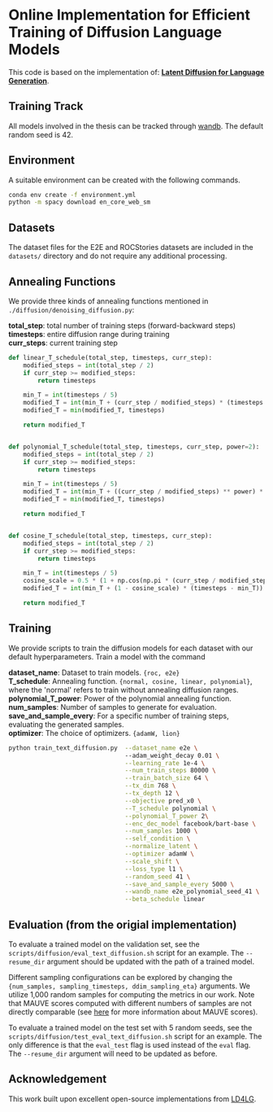 # Online Implementation for Efficient Training of Diffusion Language Models

This code is based on the implementation of: [**Latent Diffusion for Language Generation**](https://arxiv.org/abs/2212.09462). 


## Training Track
All models involved in the thesis can be tracked through [wandb](https://wandb.ai/404dreamer/denoising_diffusion). The default random seed is 42. 



## Environment
A suitable environment can be created with the following commands. 
```bash
conda env create -f environment.yml
python -m spacy download en_core_web_sm
```

## Datasets

The dataset files for the E2E and ROCStories datasets are included in the `datasets/` directory and do not require any additional processing.

## Annealing Functions
We provide three kinds of annealing functions mentioned in `./diffusion/denoising_diffusion.py`: 
  
**total_step**: total number of training steps (forward-backward steps)  
**timesteps**: entire diffusion range during training   
**curr_steps**: current training step  




```python
def linear_T_schedule(total_step, timesteps, curr_step):
    modified_steps = int(total_step / 2)
    if curr_step >= modified_steps:
        return timesteps

    min_T = int(timesteps / 5)
    modified_T = int(min_T + (curr_step / modified_steps) * (timesteps - min_T))
    modified_T = min(modified_T, timesteps)

    return modified_T


def polynomial_T_schedule(total_step, timesteps, curr_step, power=2):
    modified_steps = int(total_step / 2)
    if curr_step >= modified_steps:
        return timesteps

    min_T = int(timesteps / 5)
    modified_T = int(min_T + ((curr_step / modified_steps) ** power) * (timesteps - min_T))
    modified_T = min(modified_T, timesteps)

    return modified_T


def cosine_T_schedule(total_step, timesteps, curr_step):
    modified_steps = int(total_step / 2)
    if curr_step >= modified_steps:
        return timesteps

    min_T = int(timesteps / 5)
    cosine_scale = 0.5 * (1 + np.cos(np.pi * (curr_step / modified_steps)))
    modified_T = int(min_T + (1 - cosine_scale) * (timesteps - min_T))

    return modified_T

```



## Training

We provide scripts to train the diffusion models for each dataset with our default hyperparameters. Train a model with the command   
  
**dataset_name**: Dataset to train models. `{roc, e2e}`  
**T_schedule**: Annealing function. `{normal, cosine, linear, polynomial}`, where the 'normal' refers to train without annealing diffusion ranges.  
**polynomial_T_power**: Power of the polynomial annealing function.  
**num_samples**: Number of samples to generate for evaluation.  
**save_and_sample_every**: For a specific number of training steps, evaluating the generated samples.   
**optimizer**: The choice of optimizers. `{adamW, lion}`

```bash
python train_text_diffusion.py  --dataset_name e2e \ 
                                --adam_weight_decay 0.01 \
                                --learning_rate 1e-4 \
                                --num_train_steps 80000 \
                                --train_batch_size 64 \
                                --tx_dim 768 \
                                --tx_depth 12 \
                                --objective pred_x0 \
                                --T_schedule polynomial \
                                --polynomial_T_power 2\
                                --enc_dec_model facebook/bart-base \
                                --num_samples 1000 \
                                --self_condition \
                                --normalize_latent \
                                --optimizer adamW \
                                --scale_shift \
                                --loss_type l1 \
                                --random_seed 41 \
                                --save_and_sample_every 5000 \
                                --wandb_name e2e_polynomial_seed_41 \
                                --beta_schedule linear
``` 

## Evaluation (from the origial implementation)
To evaluate a trained model on the validation set, see the `scripts/diffusion/eval_text_diffusion.sh` script for an example. The `--resume_dir` argument should be updated with the path of a trained model. 


Different sampling configurations can be explored by changing the `{num_samples, sampling_timesteps, ddim_sampling_eta}` arguments. We utilize 1,000 random samples for computing the metrics in our work. Note that MAUVE scores computed with different numbers of samples are not directly comparable (see [here](https://github.com/krishnap25/mauve) for more information about MAUVE scores).

To evaluate a trained model on the test set with 5 random seeds, see the `scripts/diffusion/test_eval_text_diffusion.sh` script for an example. The only difference is that the `eval_test` flag is used instead of the `eval` flag. The `--resume_dir` argument will need to be updated as before.


## Acknowledgement
This work built upon excellent open-source implementations from [LD4LG](https://github.com/justinlovelace/latent-diffusion-for-language).